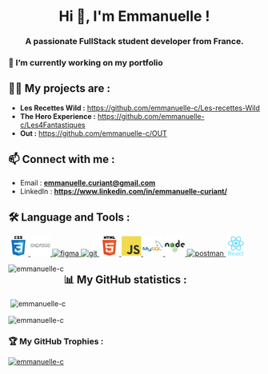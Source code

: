 <h1 align="center">Hi 👋, I'm Emmanuelle !</h1>
<h3 align="center">A passionate FullStack student developer from France.</h3>

### 🔭 I’m currently working on **my portfolio**

## 👨‍💻 My projects are :

- **Les Recettes Wild :** https://github.com/emmanuelle-c/Les-recettes-Wild
- **The Hero Experience :** https://github.com/emmanuelle-c/Les4Fantastiques
- **Out :** https://github.com/emmanuelle-c/OUT

## 📫 Connect with me : 

- Email : **emmanuelle.curiant@gmail.com**
- LinkedIn : **https://www.linkedin.com/in/emmanuelle-curiant/**

## 🛠 Language and Tools : 

<a href="https://www.w3schools.com/css/" target="_blank" rel="noreferrer"> <img src="https://raw.githubusercontent.com/devicons/devicon/master/icons/css3/css3-original-wordmark.svg" alt="css3" width="40" height="40"/> </a>   <a href="https://expressjs.com" target="_blank" rel="noreferrer"> <img src="https://raw.githubusercontent.com/devicons/devicon/master/icons/express/express-original-wordmark.svg" alt="express" width="40" height="40"/> </a>   <a href="https://www.figma.com/" target="_blank" rel="noreferrer"> <img src="https://www.vectorlogo.zone/logos/figma/figma-icon.svg" alt="figma" width="40" height="40"/> </a>   <a href="https://git-scm.com/" target="_blank" rel="noreferrer"> <img src="https://www.vectorlogo.zone/logos/git-scm/git-scm-icon.svg" alt="git" width="40" height="40"/> </a>   <a href="https://www.w3.org/html/" target="_blank" rel="noreferrer"> <img src="https://raw.githubusercontent.com/devicons/devicon/master/icons/html5/html5-original-wordmark.svg" alt="html5" width="40" height="40"/> </a>   <a href="https://developer.mozilla.org/en-US/docs/Web/JavaScript" target="_blank" rel="noreferrer"> <img src="https://raw.githubusercontent.com/devicons/devicon/master/icons/javascript/javascript-original.svg" alt="javascript" width="40" height="40"/> </a>   <a href="https://www.mysql.com/" target="_blank" rel="noreferrer"> <img src="https://raw.githubusercontent.com/devicons/devicon/master/icons/mysql/mysql-original-wordmark.svg" alt="mysql" width="40" height="40"/> </a>   <a href="https://nodejs.org" target="_blank" rel="noreferrer"> <img src="https://raw.githubusercontent.com/devicons/devicon/master/icons/nodejs/nodejs-original-wordmark.svg" alt="nodejs" width="40" height="40"/> </a>   <a href="https://postman.com" target="_blank" rel="noreferrer"> <img src="https://www.vectorlogo.zone/logos/getpostman/getpostman-icon.svg" alt="postman" width="40" height="40"/> </a>   <a href="https://reactjs.org/" target="_blank" rel="noreferrer"> <img src="https://raw.githubusercontent.com/devicons/devicon/master/icons/react/react-original-wordmark.svg" alt="react" width="40" height="40"/> </a>

<p><img align="left" src="https://github-readme-stats.vercel.app/api/top-langs?username=emmanuelle-c&show_icons=true&locale=en&layout=compact" alt="emmanuelle-c" /></p>

## 📊 My GitHub statistics :

<p>&nbsp;<img align="center" src="https://github-readme-stats.vercel.app/api?username=emmanuelle-c&show_icons=true&locale=en" alt="emmanuelle-c" /></p>

<p><img align="center" src="https://github-readme-streak-stats.herokuapp.com/?user=emmanuelle-c&" alt="emmanuelle-c" /></p>

### 🏆 My GitHub Trophies :

<p align="left"> <a href="https://github.com/ryo-ma/github-profile-trophy"><img src="https://github-profile-trophy.vercel.app/?username=emmanuelle-c" alt="emmanuelle-c" /></a> </p>
